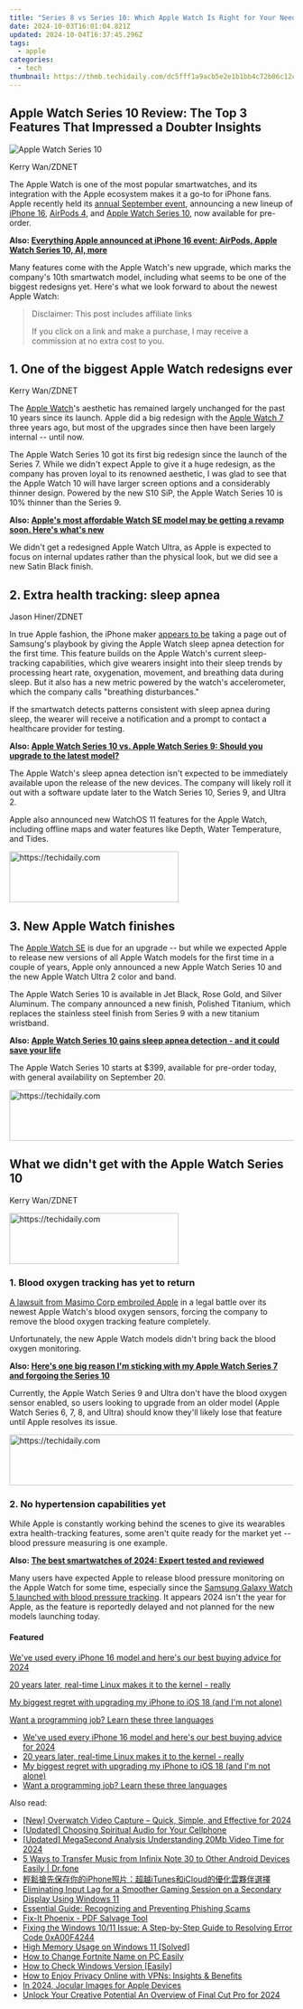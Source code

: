 ```yaml
---
title: "Series 8 vs Series 10: Which Apple Watch Is Right for Your Needs – Insights From ZDNet"
date: 2024-10-03T16:01:04.821Z
updated: 2024-10-04T16:37:45.296Z
tags:
  - apple
categories:
  - tech
thumbnail: https://thmb.techidaily.com/dc5fff1a9acb5e2e1b1bb4c72b06c12c5151a76a3bb3ac96ddd883f3e1ef8520.jpg
---
```


## Apple Watch Series 10 Review: The Top 3 Features That Impressed a Doubter  Insights

![Apple Watch Series 10](https://www.zdnet.com/a/img/resize/dc91ab475c5353baf5d16233b095a2d198899ce2/2024/09/09/6c05f95e-f0cb-4a97-a0df-bf28a22da0ac/dsc02045.jpg?auto=webp&width=1280)

Kerry Wan/ZDNET

The Apple Watch is one of the most popular smartwatches, and its integration with the Apple ecosystem makes it a go-to for iPhone fans. Apple recently held its [annual September event](https://www.zdnet.com/article/what-to-expect-from-apples-iphone-16-its-glowtime-event-and-how-to-watch-the-livestream/), announcing a new lineup of [iPhone 16](https://apple.sjv.io/c/159047/435031/7613?&sharedid=zdnet&partnerpropertyid=1980086&u=https%3A%2F%2Fwww.apple.com%2Fshop%2Fbuy-iphone%2Fiphone-16&subId1=zd-%5F%5FCOM%5FCLICK%5FID%5F%5F-dtp), [AirPods 4](https://apple.sjv.io/c/159047/435031/7613?&sharedid=zdnet&partnerpropertyid=1980086&u=https%3A%2F%2Fwww.apple.com%2Fairpods-4%2F&subId1=zd-%5F%5FCOM%5FCLICK%5FID%5F%5F-dtp), and [Apple Watch Series 10](https://apple.sjv.io/c/159047/435031/7613?&sharedid=zdnet&partnerpropertyid=1980086&u=https%3A%2F%2Fwww.apple.com%2Fshop%2Fbuy-watch%2Fapple-watch&subId1=zd-%5F%5FCOM%5FCLICK%5FID%5F%5F-dtp), now available for pre-order.

**Also: [Everything Apple announced at iPhone 16 event: AirPods, Apple Watch Series 10, AI, more](https://www.zdnet.com/article/everything-apple-announced-at-iphone-16-event-airpods-apple-watch-series-10-ai-more/)**

Many features come with the Apple Watch's new upgrade, which marks the company's 10th smartwatch model, including what seems to be one of the biggest redesigns yet. Here's what we look forward to about the newest Apple Watch:

>  Disclaimer: This post includes affiliate links
>
>  If you click on a link and make a purchase, I may receive a commission at no extra cost to you.
>

## 1\. One of the biggest Apple Watch redesigns ever

Kerry Wan/ZDNET

The [Apple Watch](https://www.zdnet.com/article/best-apple-watch/)'s aesthetic has remained largely unchanged for the past 10 years since its launch. Apple did a big redesign with the [Apple Watch 7](https://www.zdnet.com/article/apple-watch-series-7-review/) three years ago, but most of the upgrades since then have been largely internal -- until now. 

The Apple Watch Series 10 got its first big redesign since the launch of the Series 7\. While we didn't expect Apple to give it a huge redesign, as the company has proven loyal to its renowned aesthetic, I was glad to see that the Apple Watch 10 will have larger screen options and a considerably thinner design. Powered by the new S10 SiP, the Apple Watch Series 10 is 10% thinner than the Series 9.

**Also: [Apple's most affordable Watch SE model may be getting a revamp soon. Here's what's new](https://www.zdnet.com/article/apples-most-affordable-watch-se-model-may-be-getting-a-revamp-soon-heres-whats-new/)**

We didn't get a redesigned Apple Watch Ultra, as Apple is expected to focus on internal updates rather than the physical look, but we did see a new Satin Black finish.

## 2\. Extra health tracking: sleep apnea

Jason Hiner/ZDNET

In true Apple fashion, the iPhone maker [appears to be](https://9to5mac.com/2024/09/06/sleep-apnea-apple-watch-series-10/) taking a page out of Samsung's playbook by giving the Apple Watch sleep apnea detection for the first time. This feature builds on the Apple Watch's current sleep-tracking capabilities, which give wearers insight into their sleep trends by processing heart rate, oxygenation, movement, and breathing data during sleep. But it also has a new metric powered by the watch's accelerometer, which the company calls "breathing disturbances."

If the smartwatch detects patterns consistent with sleep apnea during sleep, the wearer will receive a notification and a prompt to contact a healthcare provider for testing. 

**Also: [Apple Watch Series 10 vs. Apple Watch Series 9: Should you upgrade to the latest model?](https://www.zdnet.com/article/apple-watch-series-10-vs-apple-watch-series-9-should-you-upgrade-to-the-latest-model/)**

The Apple Watch's sleep apnea detection isn't expected to be immediately available upon the release of the new devices. The company will likely roll it out with a software update later to the Watch Series 10, Series 9, and Ultra 2.

Apple also announced new WatchOS 11 features for the Apple Watch, including offline maps and water features like Depth, Water Temperature, and Tides. 

<!-- affiliate ads begin -->
<a href="https://aligracehair.sjv.io/c/5597632/1885928/19272" target="_top" id="1885928">
  <img src="//a.impactradius-go.com/display-ad/19272-1885928" border="0" alt="https://techidaily.com" width="300" height="90"/>
</a>
<img height="0" width="0" src="https://aligracehair.sjv.io/i/5597632/1885928/19272" style="position:absolute;visibility:hidden;" border="0" />
<!-- affiliate ads end -->

## 3\. New Apple Watch finishes

The [Apple Watch SE](https://www.zdnet.com/article/the-apple-watch-se-2nd-gen-is-still-80-off-after-amazon-prime-day/) is due for an upgrade -- but while we expected Apple to release new versions of all Apple Watch models for the first time in a couple of years, Apple only announced a new Apple Watch Series 10 and the new Apple Watch Ultra 2 color and band. 

The Apple Watch Series 10 is available in Jet Black, Rose Gold, and Silver Aluminum. The company announced a new finish, Polished Titanium, which replaces the stainless steel finish from Series 9 with a new titanium wristband. 

**Also: [Apple Watch Series 10 gains sleep apnea detection - and it could save your life](https://www.zdnet.com/article/apple-watch-series-10-gains-sleep-apnea-detection-and-it-could-save-your-life/)**

The Apple Watch Series 10 starts at $399, available for pre-order today, with general availability on September 20\. 

<!-- affiliate ads begin -->
<a href="https://appsumo.8odi.net/c/5597632/2118320/7443" target="_top" id="2118320">
  <img src="//a.impactradius-go.com/display-ad/7443-2118320" border="0" alt="https://techidaily.com" width="728" height="90"/>
</a>
<img height="0" width="0" src="https://appsumo.8odi.net/i/5597632/2118320/7443" style="position:absolute;visibility:hidden;" border="0" />
<!-- affiliate ads end -->

## What we didn't get with the Apple Watch Series 10

Kerry Wan/ZDNET

<!-- affiliate ads begin -->
<a href="https://aligracehair.sjv.io/c/5597632/1948905/19272" target="_top" id="1948905">
  <img src="//a.impactradius-go.com/display-ad/19272-1948905" border="0" alt="https://techidaily.com" width="300" height="90"/>
</a>
<img height="0" width="0" src="https://aligracehair.sjv.io/i/5597632/1948905/19272" style="position:absolute;visibility:hidden;" border="0" />
<!-- affiliate ads end -->

### 1\. Blood oxygen tracking has yet to return

[A lawsuit from Masimo Corp embroiled Apple](https://www.reuters.com/legal/litigation/us-court-upholds-rulings-apple-masimo-smartwatch-patent-fight-2023-09-12/) in a legal battle over its newest Apple Watch's blood oxygen sensors, forcing the company to remove the blood oxygen tracking feature completely. 

Unfortunately, the new Apple Watch models didn't bring back the blood oxygen monitoring. 

**Also: [Here's one big reason I'm sticking with my Apple Watch Series 7 and forgoing the Series 10](https://www.zdnet.com/article/heres-one-big-reason-im-sticking-with-my-apple-watch-series-7-and-forgoing-the-series-10/)**

Currently, the Apple Watch Series 9 and Ultra don't have the blood oxygen sensor enabled, so users looking to upgrade from an older model (Apple Watch Series 6, 7, 8, and Ultra) should know they'll likely lose that feature until Apple resolves its issue.

<!-- affiliate ads begin -->
<a href="https://unicoeye.pxf.io/c/5597632/2134493/18498" target="_top" id="2134493">
  <img src="//a.impactradius-go.com/display-ad/18498-2134493" border="0" alt="https://techidaily.com" width="728" height="90"/>
</a>
<img height="0" width="0" src="https://unicoeye.pxf.io/i/5597632/2134493/18498" style="position:absolute;visibility:hidden;" border="0" />
<!-- affiliate ads end -->

### 2\. No hypertension capabilities yet

While Apple is constantly working behind the scenes to give its wearables extra health-tracking features, some aren't quite ready for the market yet -- blood pressure measuring is one example. 

**Also: [The best smartwatches of 2024: Expert tested and reviewed](https://www.zdnet.com/article/best-smartwatch/)**

Many users have expected Apple to release blood pressure monitoring on the Apple Watch for some time, especially since the [Samsung Galaxy Watch 5 launched with blood pressure tracking](https://www.zdnet.com/article/samsung-galaxy-watch-5-pro-review/). It appears 2024 isn't the year for Apple, as the feature is reportedly delayed and not planned for the new models launching today.

#### Featured

[We've used every iPhone 16 model and here's our best buying advice for 2024](https://www.zdnet.com/article/iphone-16-pro-max-buying-advice-2024/ "We've used every iPhone 16 model and here's our best buying advice for 2024")

[20 years later, real-time Linux makes it to the kernel - really](https://www.zdnet.com/article/20-years-later-real-time-linux-makes-it-to-the-kernel-really/ "20 years later, real-time Linux makes it to the kernel - really")

[My biggest regret with upgrading my iPhone to iOS 18 (and I'm not alone)](https://www.zdnet.com/article/my-biggest-regret-with-upgrading-my-iphone-to-ios-18-and-im-not-alone/ "My biggest regret with upgrading my iPhone to iOS 18 (and I'm not alone)")

[Want a programming job? Learn these three languages](https://www.zdnet.com/article/want-a-programming-job-learn-these-three-languages/ "Want a programming job? Learn these three languages")

* [We've used every iPhone 16 model and here's our best buying advice for 2024](https://www.zdnet.com/article/iphone-16-pro-max-buying-advice-2024/ "We've used every iPhone 16 model and here's our best buying advice for 2024")
* [20 years later, real-time Linux makes it to the kernel - really](https://www.zdnet.com/article/20-years-later-real-time-linux-makes-it-to-the-kernel-really/ "20 years later, real-time Linux makes it to the kernel - really")
* [My biggest regret with upgrading my iPhone to iOS 18 (and I'm not alone)](https://www.zdnet.com/article/my-biggest-regret-with-upgrading-my-iphone-to-ios-18-and-im-not-alone/ "My biggest regret with upgrading my iPhone to iOS 18 (and I'm not alone)")
* [Want a programming job? Learn these three languages](https://www.zdnet.com/article/want-a-programming-job-learn-these-three-languages/ "Want a programming job? Learn these three languages")

<ins class="adsbygoogle"
     style="display:block"
     data-ad-format="autorelaxed"
     data-ad-client="ca-pub-7571918770474297"
     data-ad-slot="1223367746"></ins>

<ins class="adsbygoogle"
     style="display:block"
     data-ad-client="ca-pub-7571918770474297"
     data-ad-slot="8358498916"
     data-ad-format="auto"
     data-full-width-responsive="true"></ins>

<span class="atpl-alsoreadstyle">Also read:</span>
<div><ul>
<li><a href="https://on-screen-recording.techidaily.com/new-overwatch-video-capture-quick-simple-and-effective-for-2024/"><u>[New] Overwatch Video Capture – Quick, Simple, and Effective for 2024</u></a></li>
<li><a href="https://fox-boxes.techidaily.com/updated-choosing-spiritual-audio-for-your-cellphone/"><u>[Updated] Choosing Spiritual Audio for Your Cellphone</u></a></li>
<li><a href="https://fox-cloud.techidaily.com/updated-megasecond-analysis-understanding-20mb-video-time-for-2024/"><u>[Updated] MegaSecond Analysis Understanding 20Mb Video Time for 2024</u></a></li>
<li><a href="https://blog-min.techidaily.com/5-ways-to-transfer-music-from-infinix-note-30-to-other-android-devices-easily-drfone-by-drfone-transfer-from-android-transfer-from-android/"><u>5 Ways to Transfer Music from Infinix Note 30 to Other Android Devices Easily | Dr.fone</u></a></li>
<li><a href="https://discover-great.techidaily.com/iphoneitunesicloud/"><u>輕鬆搶先保存你的iPhone照片：超越iTunes和iCloud的優化雲夥伴選擇</u></a></li>
<li><a href="https://tech-haven.techidaily.com/eliminating-input-lag-for-a-smoother-gaming-session-on-a-secondary-display-using-windows-11/"><u>Eliminating Input Lag for a Smoother Gaming Session on a Secondary Display Using Windows 11</u></a></li>
<li><a href="https://tech-haven.techidaily.com/essential-guide-recognizing-and-preventing-phishing-scams/"><u>Essential Guide: Recognizing and Preventing Phishing Scams</u></a></li>
<li><a href="https://data-wizards.techidaily.com/fix-it-phoenix-pdf-salvage-tool/"><u>Fix-It Phoenix - PDF Salvage Tool</u></a></li>
<li><a href="https://tech-haven.techidaily.com/fixing-the-windows-1011-issue-a-step-by-step-guide-to-resolving-error-code-0xa00f4244/"><u>Fixing the Windows 10/11 Issue: A Step-by-Step Guide to Resolving Error Code 0xA00F4244</u></a></li>
<li><a href="https://tech-haven.techidaily.com/high-memory-usage-on-windows-11-solved/"><u>High Memory Usage on Windows 11 [Solved]</u></a></li>
<li><a href="https://tech-haven.techidaily.com/how-to-change-fortnite-name-on-pc-easily/"><u>How to Change Fortnite Name on PC Easily</u></a></li>
<li><a href="https://tech-haven.techidaily.com/how-to-check-windows-version-easily/"><u>How to Check Windows Version [Easily]</u></a></li>
<li><a href="https://tech-haven.techidaily.com/how-to-enjoy-privacy-online-with-vpns-insights-and-benefits/"><u>How to Enjoy Privacy Online with VPNs: Insights & Benefits</u></a></li>
<li><a href="https://fox-blue.techidaily.com/in-2024-jocular-images-for-apple-devices/"><u>In 2024, Jocular Images for Apple Devices</u></a></li>
<li><a href="https://some-guidance.techidaily.com/unlock-your-creative-potential-an-overview-of-final-cut-pro-for-2024/"><u>Unlock Your Creative Potential An Overview of Final Cut Pro for 2024</u></a></li>
</ul></div>


